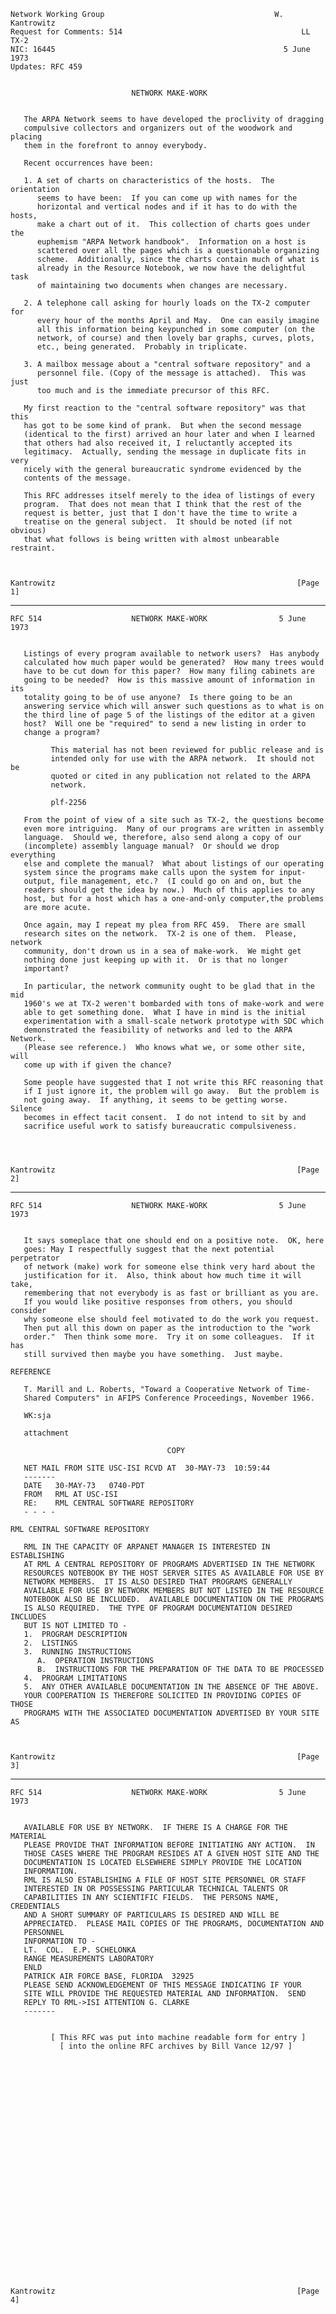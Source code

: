     Network Working Group                                      W. Kantrowitz
    Request for Comments: 514                                        LL TX-2
    NIC: 16445                                                   5 June 1973
    Updates: RFC 459


                               NETWORK MAKE-WORK


       The ARPA Network seems to have developed the proclivity of dragging
       compulsive collectors and organizers out of the woodwork and placing
       them in the forefront to annoy everybody.

       Recent occurrences have been:

       1. A set of charts on characteristics of the hosts.  The orientation
          seems to have been:  If you can come up with names for the
          horizontal and vertical nodes and if it has to do with the hosts,
          make a chart out of it.  This collection of charts goes under the
          euphemism "ARPA Network handbook".  Information on a host is
          scattered over all the pages which is a questionable organizing
          scheme.  Additionally, since the charts contain much of what is
          already in the Resource Notebook, we now have the delightful task
          of maintaining two documents when changes are necessary.

       2. A telephone call asking for hourly loads on the TX-2 computer for
          every hour of the months April and May.  One can easily imagine
          all this information being keypunched in some computer (on the
          network, of course) and then lovely bar graphs, curves, plots,
          etc., being generated.  Probably in triplicate.

       3. A mailbox message about a "central software repository" and a
          personnel file. (Copy of the message is attached).  This was just
          too much and is the immediate precursor of this RFC.

       My first reaction to the "central software repository" was that this
       has got to be some kind of prank.  But when the second message
       (identical to the first) arrived an hour later and when I learned
       that others had also received it, I reluctantly accepted its
       legitimacy.  Actually, sending the message in duplicate fits in very
       nicely with the general bureaucratic syndrome evidenced by the
       contents of the message.

       This RFC addresses itself merely to the idea of listings of every
       program.  That does not mean that I think that the rest of the
       request is better, just that I don't have the time to write a
       treatise on the general subject.  It should be noted (if not obvious)
       that what follows is being written with almost unbearable restraint.



    Kantrowitz                                                      [Page 1]

------------------------------------------------------------------------

``` newpage
RFC 514                    NETWORK MAKE-WORK                5 June 1973


   Listings of every program available to network users?  Has anybody
   calculated how much paper would be generated?  How many trees would
   have to be cut down for this paper?  How many filing cabinets are
   going to be needed?  How is this massive amount of information in its
   totality going to be of use anyone?  Is there going to be an
   answering service which will answer such questions as to what is on
   the third line of page 5 of the listings of the editor at a given
   host?  Will one be "required" to send a new listing in order to
   change a program?

         This material has not been reviewed for public release and is
         intended only for use with the ARPA network.  It should not be
         quoted or cited in any publication not related to the ARPA
         network.

         plf-2256

   From the point of view of a site such as TX-2, the questions become
   even more intriguing.  Many of our programs are written in assembly
   language.  Should we, therefore, also send along a copy of our
   (incomplete) assembly language manual?  Or should we drop everything
   else and complete the manual?  What about listings of our operating
   system since the programs make calls upon the system for input-
   output, file management, etc.?  (I could go on and on, but the
   readers should get the idea by now.)  Much of this applies to any
   host, but for a host which has a one-and-only computer,the problems
   are more acute.

   Once again, may I repeat my plea from RFC 459.  There are small
   research sites on the network.  TX-2 is one of them.  Please, network
   community, don't drown us in a sea of make-work.  We might get
   nothing done just keeping up with it.  Or is that no longer
   important?

   In particular, the network community ought to be glad that in the mid
   1960's we at TX-2 weren't bombarded with tons of make-work and were
   able to get something done.  What I have in mind is the initial
   experimentation with a small-scale network prototype with SDC which
   demonstrated the feasibility of networks and led to the ARPA Network.
   (Please see reference.)  Who knows what we, or some other site, will
   come up with if given the chance?

   Some people have suggested that I not write this RFC reasoning that
   if I just ignore it, the problem will go away.  But the problem is
   not going away.  If anything, it seems to be getting worse.  Silence
   becomes in effect tacit consent.  I do not intend to sit by and
   sacrifice useful work to satisfy bureaucratic compulsiveness.




Kantrowitz                                                      [Page 2]
```

------------------------------------------------------------------------

``` newpage
RFC 514                    NETWORK MAKE-WORK                5 June 1973


   It says someplace that one should end on a positive note.  OK, here
   goes: May I respectfully suggest that the next potential perpetrator
   of network (make) work for someone else think very hard about the
   justification for it.  Also, think about how much time it will take,
   remembering that not everybody is as fast or brilliant as you are.
   If you would like positive responses from others, you should consider
   why someone else should feel motivated to do the work you request.
   Then put all this down on paper as the introduction to the "work
   order."  Then think some more.  Try it on some colleagues.  If it has
   still survived then maybe you have something.  Just maybe.

REFERENCE

   T. Marill and L. Roberts, "Toward a Cooperative Network of Time-
   Shared Computers" in AFIPS Conference Proceedings, November 1966.

   WK:sja

   attachment

                                   COPY

   NET MAIL FROM SITE USC-ISI RCVD AT  30-MAY-73  10:59:44
   -------
   DATE   30-MAY-73   0740-PDT
   FROM   RML AT USC-ISI
   RE:    RML CENTRAL SOFTWARE REPOSITORY
   - - - -

RML CENTRAL SOFTWARE REPOSITORY

   RML IN THE CAPACITY OF ARPANET MANAGER IS INTERESTED IN ESTABLISHING
   AT RML A CENTRAL REPOSITORY OF PROGRAMS ADVERTISED IN THE NETWORK
   RESOURCES NOTEBOOK BY THE HOST SERVER SITES AS AVAILABLE FOR USE BY
   NETWORK MEMBERS.  IT IS ALSO DESIRED THAT PROGRAMS GENERALLY
   AVAILABLE FOR USE BY NETWORK MEMBERS BUT NOT LISTED IN THE RESOURCE
   NOTEBOOK ALSO BE INCLUDED.  AVAILABLE DOCUMENTATION ON THE PROGRAMS
   IS ALSO REQUIRED.  THE TYPE OF PROGRAM DOCUMENTATION DESIRED INCLUDES
   BUT IS NOT LIMITED TO -
   1.  PROGRAM DESCRIPTION
   2.  LISTINGS
   3.  RUNNING INSTRUCTIONS
      A.  OPERATION INSTRUCTIONS
      B.  INSTRUCTIONS FOR THE PREPARATION OF THE DATA TO BE PROCESSED
   4.  PROGRAM LIMITATIONS
   5.  ANY OTHER AVAILABLE DOCUMENTATION IN THE ABSENCE OF THE ABOVE.
   YOUR COOPERATION IS THEREFORE SOLICITED IN PROVIDING COPIES OF THOSE
   PROGRAMS WITH THE ASSOCIATED DOCUMENTATION ADVERTISED BY YOUR SITE AS



Kantrowitz                                                      [Page 3]
```

------------------------------------------------------------------------

``` newpage
RFC 514                    NETWORK MAKE-WORK                5 June 1973


   AVAILABLE FOR USE BY NETWORK.  IF THERE IS A CHARGE FOR THE MATERIAL
   PLEASE PROVIDE THAT INFORMATION BEFORE INITIATING ANY ACTION.  IN
   THOSE CASES WHERE THE PROGRAM RESIDES AT A GIVEN HOST SITE AND THE
   DOCUMENTATION IS LOCATED ELSEWHERE SIMPLY PROVIDE THE LOCATION
   INFORMATION.
   RML IS ALSO ESTABLISHING A FILE OF HOST SITE PERSONNEL OR STAFF
   INTERESTED IN OR POSSESSING PARTICULAR TECHNICAL TALENTS OR
   CAPABILITIES IN ANY SCIENTIFIC FIELDS.  THE PERSONS NAME, CREDENTIALS
   AND A SHORT SUMMARY OF PARTICULARS IS DESIRED AND WILL BE
   APPRECIATED.  PLEASE MAIL COPIES OF THE PROGRAMS, DOCUMENTATION AND
   PERSONNEL
   INFORMATION TO -
   LT.  COL.  E.P. SCHELONKA
   RANGE MEASUREMENTS LABORATORY
   ENLD
   PATRICK AIR FORCE BASE, FLORIDA  32925
   PLEASE SEND ACKNOWLEDGEMENT OF THIS MESSAGE INDICATING IF YOUR
   SITE WILL PROVIDE THE REQUESTED MATERIAL AND INFORMATION.  SEND
   REPLY TO RML->ISI ATTENTION G. CLARKE
   -------


         [ This RFC was put into machine readable form for entry ]
           [ into the online RFC archives by Bill Vance 12/97 ]



























Kantrowitz                                                      [Page 4]
```
